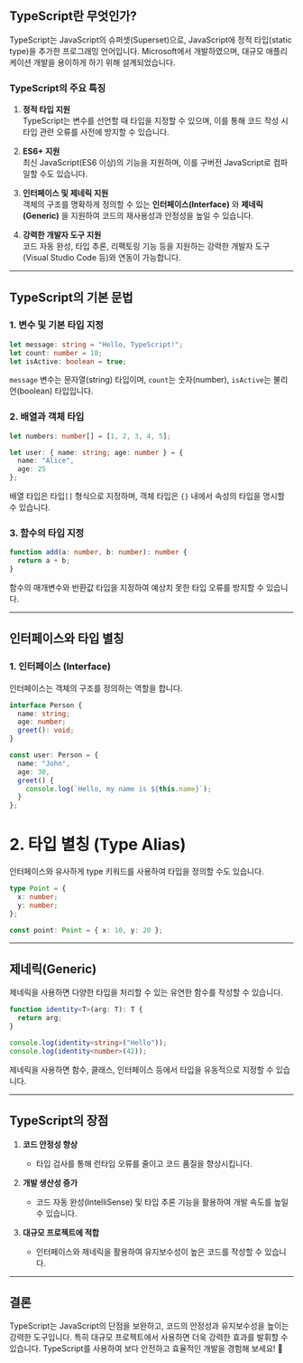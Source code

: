 ## TypeScript란 무엇인가?

TypeScript는 JavaScript의 슈퍼셋(Superset)으로, JavaScript에 정적 타입(static type)을 추가한 프로그래밍 언어입니다. Microsoft에서 개발하였으며, 대규모 애플리케이션 개발을 용이하게 하기 위해 설계되었습니다.

### TypeScript의 주요 특징

1. **정적 타입 지원**  
   TypeScript는 변수를 선언할 때 타입을 지정할 수 있으며, 이를 통해 코드 작성 시 타입 관련 오류를 사전에 방지할 수 있습니다.

2. **ES6+ 지원**  
   최신 JavaScript(ES6 이상)의 기능을 지원하며, 이를 구버전 JavaScript로 컴파일할 수도 있습니다.

3. **인터페이스 및 제네릭 지원**  
   객체의 구조를 명확하게 정의할 수 있는 **인터페이스(Interface)** 와 **제네릭(Generic)** 을 지원하여 코드의 재사용성과 안정성을 높일 수 있습니다.

4. **강력한 개발자 도구 지원**  
   코드 자동 완성, 타입 추론, 리팩토링 기능 등을 지원하는 강력한 개발자 도구(Visual Studio Code 등)와 연동이 가능합니다.

---

## TypeScript의 기본 문법

### 1. 변수 및 기본 타입 지정

```typescript
let message: string = "Hello, TypeScript!";
let count: number = 10;
let isActive: boolean = true;
```

`message` 변수는 문자열(string) 타입이며, `count`는 숫자(number), `isActive`는 불리언(boolean) 타입입니다.

### 2. 배열과 객체 타입

```typescript
let numbers: number[] = [1, 2, 3, 4, 5];

let user: { name: string; age: number } = {
  name: "Alice",
  age: 25
};
```

배열 타입은 타입`[]` 형식으로 지정하며, 객체 타입은 `{}` 내에서 속성의 타입을 명시할 수 있습니다.

### 3. 함수의 타입 지정

```typescript
function add(a: number, b: number): number {
  return a + b;
}
```

함수의 매개변수와 반환값 타입을 지정하여 예상치 못한 타입 오류를 방지할 수 있습니다.

---

## 인터페이스와 타입 별칭

### 1. 인터페이스 (Interface)

인터페이스는 객체의 구조를 정의하는 역할을 합니다.

```typescript
interface Person {
  name: string;
  age: number;
  greet(): void;
}

const user: Person = {
  name: "John",
  age: 30,
  greet() {
    console.log(`Hello, my name is ${this.name}`);
  }
};
```

# 2. 타입 별칭 (Type Alias)

인터페이스와 유사하게 type 키워드를 사용하여 타입을 정의할 수도 있습니다.

```typescript
type Point = {
  x: number;
  y: number;
};

const point: Point = { x: 10, y: 20 };
```

---

## 제네릭(Generic)

제네릭을 사용하면 다양한 타입을 처리할 수 있는 유연한 함수를 작성할 수 있습니다.

```typescript
function identity<T>(arg: T): T {
  return arg;
}

console.log(identity<string>("Hello"));
console.log(identity<number>(42));
```

제네릭을 사용하면 함수, 클래스, 인터페이스 등에서 타입을 유동적으로 지정할 수 있습니다.

---

## TypeScript의 장점

1. **코드 안정성 향상**

   - 타입 검사를 통해 런타임 오류를 줄이고 코드 품질을 향상시킵니다.

2. **개발 생산성 증가**

   - 코드 자동 완성(IntelliSense) 및 타입 추론 기능을 활용하여 개발 속도를 높일 수 있습니다.

3. **대규모 프로젝트에 적합**
   - 인터페이스와 제네릭을 활용하여 유지보수성이 높은 코드를 작성할 수 있습니다.

---

## 결론

TypeScript는 JavaScript의 단점을 보완하고, 코드의 안정성과 유지보수성을 높이는 강력한 도구입니다.
특히 대규모 프로젝트에서 사용하면 더욱 강력한 효과를 발휘할 수 있습니다.
TypeScript를 사용하여 보다 안전하고 효율적인 개발을 경험해 보세요! 🚀
